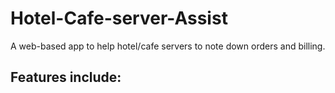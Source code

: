 # Hotel-Cafe-server-Assist
A web-based app to help hotel/cafe servers to note down orders and billing.

## Features include:

